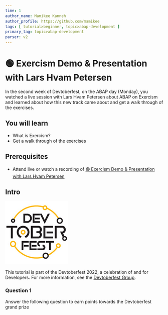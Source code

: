 ```yaml
---
time: 1
author_name: Mamikee Kanneh
author_profile: https://github.com/mamikee
tags: [ tutorial>beginner, topic>abap-development ]
primary_tag: topic>abap-development
parser: v2
---
```


# 🟢 Exercism Demo & Presentation with Lars Hvam Petersen

<!-- description --> In the second week of Devtoberfest, on the ABAP day (Monday), you watched a live session with Lars Hvam Petersen about ABAP on Exercism and learned about how this new track came about and get a walk through of the exercises.


## You will learn

- What is Exercism?
- Get a walk through of the exercises

## Prerequisites

- Attend live or watch a recording of [🟢 Exercism Demo & Presentation with Lars Hvam Petersen](https://groups.community.sap.com/t5/devtoberfest/exercism-demo-amp-presentation-with-lars-hvam-petersen/ec-p/9002#M36)
  
## Intro

![Devtoberfest](Devtoberfest.jpg)

This tutorial is part of the Devtoberfest 2022, a celebration of and for Developers. For more information, see the [Devtoberfest Group](https://groups.community.sap.com/t5/devtoberfest/gh-p/Devtoberfest).

### Question 1

Answer the following question to earn points towards the Devtoberfest grand prize


